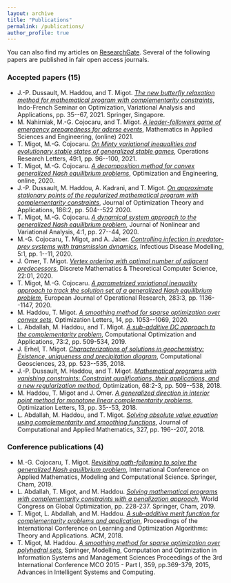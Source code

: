 ```yaml
---
layout: archive
title: "Publications"
permalink: /publications/
author_profile: true
---
```


You can also find my articles on <a href="https://www.researchgate.net/profile/Tangi_Migot">ResearchGate</a>. Several of the following papers are published in fair open access journals.

### Accepted papers (15)
  * J.-P. Dussault, M. Haddou, and T. Migot. [<i>The new butterfly relaxation method for mathematical program with complementarity constraints</i>](https://link.springer.com/chapter/10.1007/978-981-16-1819-2_3), Indo-French Seminar on Optimization, Variational Analysis and Applications, pp. 35--67, 2021. Springer, Singapore.
  * M. Nahirniak, M.-G. Cojocaru, and T. Migot. [<i>A leader-followers game of emergency preparedness for aderse events</i>](https://ojs.lib.uwo.ca/index.php/mase/article/view/11093), Mathematics in Applied Sciences and Engineering, (online) 2021.
  * T. Migot, M.-G. Cojocaru. [<i>On Minty variational inequalities and evolutionary stable states of generalized stable games</i>](https://www.sciencedirect.com/science/article/pii/S0167637720301875), Operations Research Letters, 49:1, pp. 96--100, 2021.
  * T. Migot, M.-G. Cojocaru. [<i>A decomposition method for convex generalized Nash equilibrium problems</i>](http://link.springer.com/article/10.1007/s11081-020-09578-9), Optimization and Engineering, online, 2020.
  * J.-P. Dussault, M. Haddou, A. Kadrani, and T. Migot. [<i>On approximate stationary points of the regularized mathematical program with complementarity constraints</i>](https://link.springer.com/article/10.1007/s10957-020-01706-w), Journal of Optimization Theory and Applications, 186:2, pp. 504--522 2020.
  * T. Migot, M.-G. Cojocaru. [<i>A dynamical system  approach to the generalized Nash equilibrium problem</i>](http://jnva.biemdas.com/archives/954), Journal of Nonlinear and Variational Analysis, 4:1, pp. 27--44, 2020.
  * M.-G. Cojocaru, T. Migot, and A. Jaber. [<i>Controlling infection in predator-prey systems with transmission dynamics</i>](https://doi.org/10.1016/j.idm.2019.12.002), Infectious Disease Modelling, 5:1, pp. 1--11, 2020.
  * J. Omer, T. Migot. [<i>Vertex ordering with optimal number of adjacent predecessors</i>](https://dmtcs.episciences.org/5996), Discrete Mathematics & Theoretical Computer Science, 22:01, 2020.
  * T. Migot, M.-G. Cojocaru. [<i>A parametrized variational inequality approach to track the solution set of a generalized Nash equilibrium problem</i>](https://doi.org/10.1016/j.ejor.2019.11.054), European Journal of Operational Research, 283:3, pp. 1136--1147, 2020.
  * M. Haddou, T. Migot. [<i>A smoothing method for sparse optimization over convex sets</i>](https://link.springer.com/article/10.1007/s11590-019-01408-x), Optimization Letters, 14, pp. 1053--1069, 2020.
  * L. Abdallah, M. Haddou, and T. Migot. [<i>A sub-additive DC approach to the complementarity problem</i>](https://doi.org/10.1007/s10589-019-00078-w), Computational Optimization and Applications, 73:2, pp. 509-534, 2019.
  * J. Erhel, T. Migot. [<i>Characterizations of solutions in geochemistry: Existence, uniqueness and precipitation diagram</i>](https://link.springer.com/article/10.1007/s10596-018-9800-2), Computational Geosciences, 23, pp. 523--535, 2018.
  * J.-P. Dussault, M. Haddou, and T. Migot. [<i>Mathematical programs with vanishing constraints: Constraint qualifications, their applications, and a new regularization method</i>](https://www.tandfonline.com/doi/abs/10.1080/02331934.2018.1542531), Optimization, 68:2-3, pp. 509--538, 2018.
  * M. Haddou, T. Migot and J. Omer. [<i>A generalized direction in interior point method for monotone linear complementarity problems</i>](https://link.springer.com/article/10.1007%2Fs11590-018-1241-2), Optimization Letters, 13, pp. 35--53, 2018.
  * L. Abdallah, M. Haddou, and T. Migot. [<i>Solving absolute value equation using complementarity and smoothing functions</i>](https://www.sciencedirect.com/science/article/abs/pii/S0377042717303199), Journal of Computational and Applied Mathematics, 327, pp. 196--207, 2018.

### Conference publications (4)
  * M.-G. Cojocaru, T. Migot. [<i>Revisiting path-following to solve the generalized Nash equilibrium problem</i>](https://link.springer.com/chapter/10.1007/978-3-030-63591-6_9), International Conference on Applied Mathematics, Modeling and Computational Science. Springer, Cham, 2019.
  * L. Abdallah, T. Migot, and M. Haddou. [<i>Solving mathematical programs with complementarity constraints with a penalization approach</i>](https://link.springer.com/chapter/10.1007/978-3-030-21803-4_24), World Congress on Global Optimization, pp. 228-237. Springer, Cham, 2019.
  * T. Migot, L. Abdallah, and M. Haddou. [<i>A sub-additive merit function for complementarity problems and application</i>](https://dl.acm.org/doi/abs/10.1145/3230905.3230925), Proceedings of the International Conference on Learning and Optimization Algorithms: Theory and Applications. ACM, 2018.
  * T. Migot, M. Haddou. [<i>A smoothing method for sparse optimization over polyhedral sets</i>](https://link.springer.com/chapter/10.1007/978-3-319-18161-5_31), Springer, Modelling, Computation and Optimization in Information Systems and Management Sciences Proceedings of the 3rd International Conference MCO 2015 - Part I, 359, pp.369-379, 2015, Advances in Intelligent Systems and Computing.
